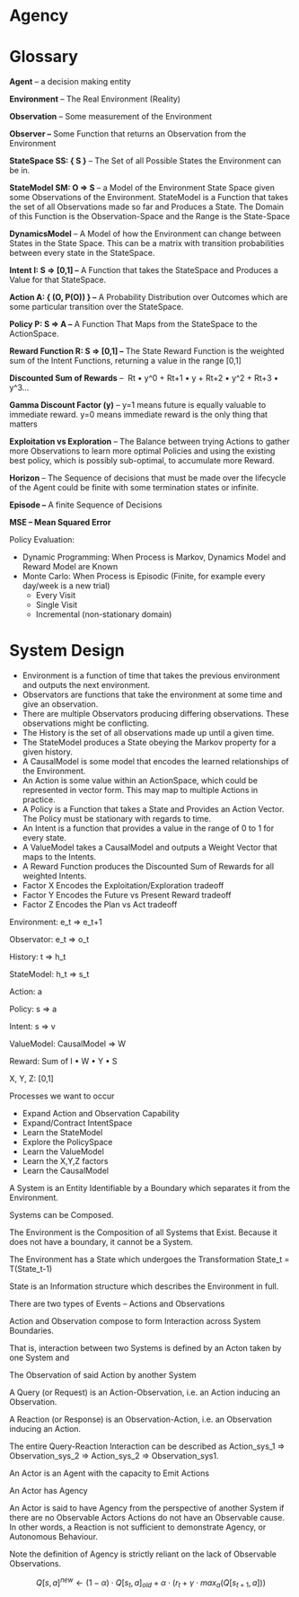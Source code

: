# Agency

# Glossary

**Agent** – a decision making entity

**Environment** – The Real Environment (Reality)

**Observation** – Some measurement of the Environment

**Observer –** Some Function that returns an Observation from the Environment 

**StateSpace SS: { S }** – The Set of all Possible States the Environment can be in.

**StateModel SM: O ⇒ S** – a Model of the Environment State Space given some Observations of the Environment. StateModel is a Function that takes the set of all Observations made so far and Produces a State. The Domain of this Function is the Observation-Space and the Range is the State-Space

**DynamicsModel** – A Model of how the Environment can change between States in the State Space. This can be a matrix with transition probabilities between every state in the StateSpace. 

**Intent I: S ⇒ [0,1] –** A Function that takes the StateSpace and Produces a Value for that StateSpace.

**Action A: { (O, P(O)) }  –** A Probability Distribution over Outcomes which are some particular transition over the StateSpace.

**Policy P: S ⇒ A –** A Function That Maps from the StateSpace to the ActionSpace.

**Reward Function R: S ⇒ [0,1] –** The State Reward Function is the weighted sum of the Intent Functions, returning a value in the range [0,1]

**Discounted Sum of Rewards** –  Rt • y^0 + Rt+1 • y + Rt+2 • y^2 + Rt+3 • y^3...

**Gamma Discount Factor (y)** – y=1 means future is equally valuable to immediate reward. y=0 means immediate reward is the only thing that matters

**Exploitation vs Exploration** – The Balance between trying Actions to gather more Observations to learn more optimal Policies and using the existing best policy, which is possibly sub-optimal, to accumulate more Reward. 

**Horizon** – The Sequence of decisions that must be made over the lifecycle of the Agent could be finite with some termination states or infinite.

**Episode –** A finite Sequence of Decisions

**MSE – Mean Squared Error** 

Policy Evaluation:

- Dynamic Programming:  When Process is Markov, Dynamics Model and Reward Model are Known
- Monte Carlo: When Process is Episodic (Finite, for example every day/week is a new trial)
    - Every Visit
    - Single Visit
    - Incremental (non-stationary domain)

# System Design

- Environment is a function of time that takes the previous environment and outputs the next environment.
- Observators are functions that take the environment at some time and give an observation.
- There are multiple Observators producing differing observations. These observations might be conflicting.
- The History is the set of all observations made up until a given time.
- The StateModel produces a State obeying the Markov property for a given history.
- A CausalModel is some model that encodes the learned relationships of the Environment.
- An Action is some value within an ActionSpace, which could be represented in vector form. This may map to multiple Actions in practice.
- A Policy is a Function that takes a State and Provides an Action Vector. The Policy must be stationary with regards to time.
- An Intent is a function that provides a value in the range of 0 to 1 for every state.
- A ValueModel takes a CausalModel and outputs a Weight Vector that maps to the Intents.
- A Reward Function produces the Discounted Sum of Rewards for all weighted Intents.
- Factor X Encodes the Exploitation/Exploration tradeoff
- Factor Y Encodes the Future vs Present Reward tradeoff
- Factor Z Encodes the Plan vs Act tradeoff

Environment: e_t ⇒ e_t+1

Observator: e_t ⇒ o_t

History: t ⇒ h_t

StateModel: h_t ⇒ s_t

Action: a

Policy: s ⇒ a

Intent: s ⇒ v

ValueModel: CausalModel ⇒ W

Reward: Sum of I • W • Y • S

X, Y, Z: [0,1]

Processes we want to occur

- Expand Action and Observation Capability
- Expand/Contract IntentSpace
- Learn the StateModel
- Explore the PolicySpace
- Learn the ValueModel
- Learn the X,Y,Z factors
- Learn the CausalModel

A System is an Entity Identifiable by a Boundary which separates it from the Environment.

Systems can be Composed.

The Environment is the Composition of all Systems that Exist. Because it does not have a boundary, it cannot be a System.

The Environment has a State which undergoes the Transformation State_t = T(State_t-1) 

State is an Information structure which describes the Environment in full.

There are two types of Events – Actions and Observations

Action and Observation compose to form Interaction across System Boundaries. 

That is, interaction between two Systems is defined by an Acton taken by one System and 

The Observation of said Action by another System

A Query (or Request) is an Action-Observation, i.e. an Action inducing an Observation. 

A Reaction (or Response) is an Observation-Action, i.e. an Observation inducing an Action.

The entire Query-Reaction Interaction can be described as Action_sys_1 ⇒ Observation_sys_2 ⇒ Action_sys_2 ⇒ Observation_sys1.

An Actor is an Agent with the capacity to Emit Actions

An Actor has Agency

An Actor is said to have Agency from the perspective of another System if there are no Observable Actors Actions do not have an Observable cause. In other words, a Reaction is not sufficient to demonstrate Agency, or Autonomous Behaviour.

Note the definition of Agency is strictly reliant on the lack of Observable Observations.   

$$Q[s,a]^{new} \leftarrow (1 - \alpha) \cdot Q[s_t,a]_{old} + \alpha \cdot (r_t + \gamma \cdot max_a(Q[s_{t+1},a]))$$